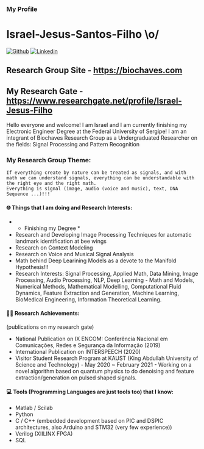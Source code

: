### My Profile 
# Israel-Jesus-Santos-Filho \o/

[![Github](https://img.shields.io/badge/-Github-000?style=flat&logo=Github&logoColor=white)](https://github.com/israeljsf95)
[![Linkedin](https://img.shields.io/badge/-LinkedIn-blue?style=flat&logo=Linkedin&logoColor=white)](https://www.linkedin.com/in/israel-jesus-filho-469322129/)
## Research Group Site - https://biochaves.com
## My Research Gate - https://www.researchgate.net/profile/Israel-Jesus-Filho

Hello everyone and welcome! I am Israel and I am currently finishing my Electronic Engineer Degree at the Federal University of Sergipe!
I am an integrant of Biochaves Research Group as a Undergraduated Researcher on the fields: Signal Processing and Pattern Recognition

### My Research Group Theme:
    If everything create by nature can be treated as signals, and with math we can understand signals, everything can be understandable with the right eye and the right math.
    Everything is signal (image, audio (voice and music), text, DNA Sequence ...)!!!

#### 🌐 Things that I am doing and Research Interests:
- * Finishing my Degree * 
- Research and Developing Image Processing Techniques for automatic landmark identification at bee wings
- Research on Context Modeling 
- Research on Voice and Musical Signal Analysis
- Math behind Deep Learining Models as a devote to the Manifold Hypothesis!!!
- Research Interests: 
    Signal Processing, Applied Math, Data Mining, Image Processing, Audio Processing, 
    NLP, Deep Learning - Math and Models, Numerical Methods, Mathematical Modelling,
    Computational Fluid Dynamics, Feature Extraction and Generation, Machine Learning,
    BioMedical Engineering, Information Theoretical Learning.
    
#### 👨‍🎓 Research Achievements:
(publications on my research gate)
- National Publication on IX ENCOM: Conferência Nacional em Comunicações, Redes e Segurança da Informação (2019)
- International Publication on INTERSPEECH (2020)
- Visitor Student Research Program at KAUST (King Abdullah University of Science and Technology) - May 2020 ~ February 2021 - Working on a novel algorithm based on quantum physics to do denoising and feature extraction/generation on pulsed shaped signals.
  

#### 💻 Tools (Programming Languages are just tools too) that I know:

-  Matlab / Scilab
-  Python
-  C / C++ (embedded development based on PIC and DSPIC architectures, also Arduino and STM32 (very few experience))
-  Verilog (XIILINX FPGA)
-  SQL 


